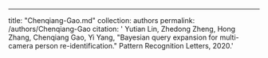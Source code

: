 ---
title: "Chenqiang-Gao.md"
collection: authors
permalink: /authors/Chenqiang-Gao
citation: ' Yutian Lin,  Zhedong Zheng,  Hong Zhang,  Chenqiang Gao,  Yi Yang, &quot;Bayesian query expansion for multi-camera person re-identification.&quot; Pattern Recognition Letters, 2020.'